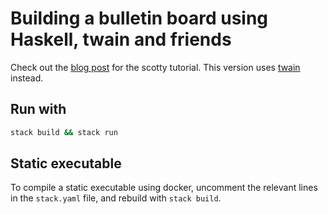 # Building a bulletin board using Haskell, twain and friends

Check out the [blog post](https://gilmi.me/blog/post/2020/12/05/scotty-bulletin-board) for the scotty tutorial.
This version uses [twain](https://hackage.haskell.org/package/twain) instead.

## Run with


```sh
stack build && stack run
```

## Static executable

To compile a static executable using docker, uncomment the relevant lines in the `stack.yaml` file,
and rebuild with `stack build`.
